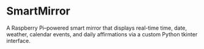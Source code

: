# SmartMirror
A Raspberry Pi–powered smart mirror that displays real-time time, date, weather, calendar events, and daily affirmations via a custom Python tkinter interface.
